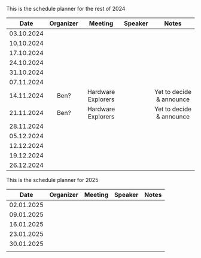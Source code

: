 This is the schedule planner for the rest of 2024

| Date | Organizer | Meeting | Speaker | Notes |
| :---: | :---: | :---: | :---: | :---: |
| 03.10.2024 |  |  |  |  |
| 10.10.2024 |  |  |  |  |
| 17.10.2024 |  |  |  |  |
| 24.10.2024 |  |  |  |  |
| 31.10.2024 |  |  |  |  |
| 07.11.2024 |  |  |  |  |
| 14.11.2024 | Ben? | Hardware Explorers |  | Yet to decide & announce |
| 21.11.2024 | Ben? | Hardware Explorers |  | Yet to decide & announce |
| 28.11.2024 |  |  |  |  |
| 05.12.2024 |  |  |  |  |
| 12.12.2024 |  |  |  |  |
| 19.12.2024 |  |  |  |  |
| 26.12.2024 |  |  |  |  |

This is the schedule planner for 2025

| Date | Organizer | Meeting | Speaker | Notes |
| :---: | :---: | :---: | :---: | :---: |
| 02.01.2025 |  |  |  |  |
| 09.01.2025 |  |  |  |  |
| 16.01.2025 |  |  |  |  |
| 23.01.2025 |  |  |  |  |
| 30.01.2025 |  |  |  |  |
|  |  |  |  |  |







